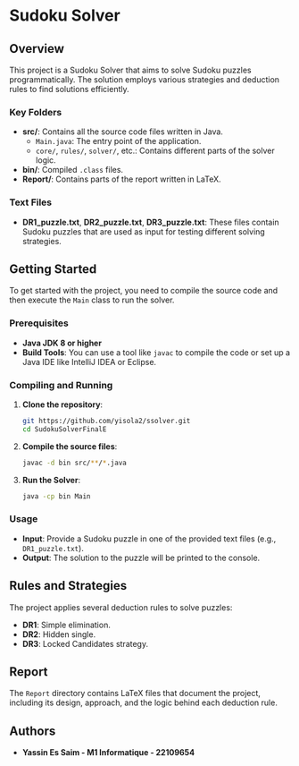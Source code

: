 # Sudoku Solver

## Overview
This project is a Sudoku Solver that aims to solve Sudoku puzzles programmatically. The solution employs various strategies and deduction rules to find solutions efficiently.

### Key Folders
- **src/**: Contains all the source code files written in Java.
  - `Main.java`: The entry point of the application.
  - `core/`, `rules/`, `solver/`, etc.: Contains different parts of the solver logic.
- **bin/**: Compiled `.class` files.
- **Report/**: Contains parts of the report written in LaTeX.

### Text Files
- **DR1_puzzle.txt**, **DR2_puzzle.txt**, **DR3_puzzle.txt**: These files contain Sudoku puzzles that are used as input for testing different solving strategies.

## Getting Started
To get started with the project, you need to compile the source code and then execute the `Main` class to run the solver.

### Prerequisites
- **Java JDK 8 or higher**
- **Build Tools**: You can use a tool like `javac` to compile the code or set up a Java IDE like IntelliJ IDEA or Eclipse.

### Compiling and Running
1. **Clone the repository**:
   ```sh
   git https://github.com/yisola2/ssolver.git
   cd SudokuSolverFinalE
   ```

2. **Compile the source files**:
   ```sh
   javac -d bin src/**/*.java
   ```

3. **Run the Solver**:
   ```sh
   java -cp bin Main
   ```

### Usage
- **Input**: Provide a Sudoku puzzle in one of the provided text files (e.g., `DR1_puzzle.txt`).
- **Output**: The solution to the puzzle will be printed to the console.

## Rules and Strategies
The project applies several deduction rules to solve puzzles:
- **DR1**: Simple elimination.
- **DR2**: Hidden single.
- **DR3**: Locked Candidates strategy.

## Report
The `Report` directory contains LaTeX files that document the project, including its design, approach, and the logic behind each deduction rule.

## Authors
- **Yassin Es Saim - M1 Informatique - 22109654**


